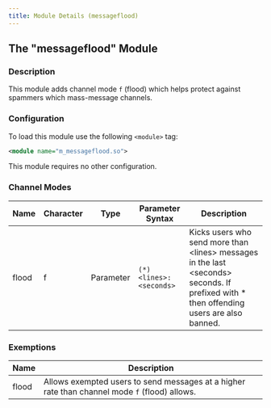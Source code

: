 ```yaml
---
title: Module Details (messageflood)
---
```


## The "messageflood" Module

### Description

This module adds channel mode `f` (flood) which helps protect against spammers which mass-message channels.

### Configuration

To load this module use the following `<module>` tag:

```xml
<module name="m_messageflood.so">
```

This module requires no other configuration.

### Channel Modes

Name  | Character | Type      | Parameter Syntax       | Description
----- | --------- | --------- | ---------------------- | -----------
flood | f         | Parameter | `(*)<lines>:<seconds>` | Kicks users who send more than &lt;lines&gt; messages in the last &lt;seconds&gt; seconds. If prefixed with * then offending users are also banned.

### Exemptions

Name  | Description
----- | -----------
flood | Allows exempted users to send messages at a higher rate than channel mode `f` (flood) allows.
